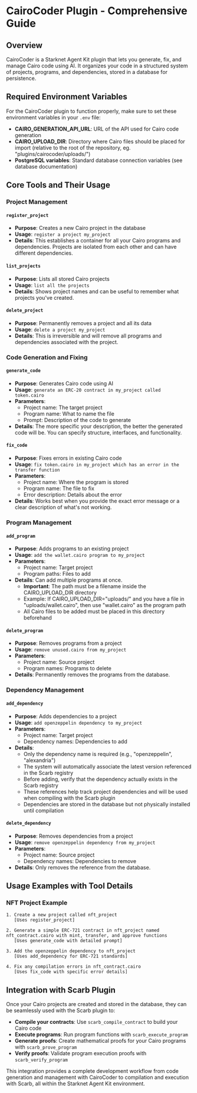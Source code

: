 # CairoCoder Plugin - Comprehensive Guide

## Overview

CairoCoder is a Starknet Agent Kit plugin that lets you generate, fix, and manage Cairo code using AI. It organizes your code in a structured system of projects, programs, and dependencies, stored in a database for persistence.

## Required Environment Variables

For the CairoCoder plugin to function properly, make sure to set these environment variables in your `.env` file:

- **CAIRO_GENERATION_API_URL**: URL of the API used for Cairo code generation
- **CAIRO_UPLOAD_DIR**: Directory where Cairo files should be placed for import (relative to the root of the repository, eg. "plugins/cairocoder/uploads/")
- **PostgreSQL variables**: Standard database connection variables (see database documentation)

## Core Tools and Their Usage

### Project Management

#### `register_project`

- **Purpose**: Creates a new Cairo project in the database
- **Usage**: `register a project my_project`
- **Details**: This establishes a container for all your Cairo programs and dependencies. Projects are isolated from each other and can have different dependencies.

#### `list_projects`

- **Purpose**: Lists all stored Cairo projects
- **Usage**: `list all the projects`
- **Details**: Shows project names and can be useful to remember what projects you've created.

#### `delete_project`

- **Purpose**: Permanently removes a project and all its data
- **Usage**: `delete a project my_project`
- **Details**: This is irreversible and will remove all programs and dependencies associated with the project.

### Code Generation and Fixing

#### `generate_code`

- **Purpose**: Generates Cairo code using AI
- **Usage**: `generate an ERC-20 contract in my_project called token.cairo`
- **Parameters**:
  - Project name: The target project
  - Program name: What to name the file
  - Prompt: Description of the code to generate
- **Details**: The more specific your description, the better the generated code will be. You can specify structure, interfaces, and functionality.

#### `fix_code`

- **Purpose**: Fixes errors in existing Cairo code
- **Usage**: `fix token.cairo in my_project which has an error in the transfer function`
- **Parameters**:
  - Project name: Where the program is stored
  - Program name: The file to fix
  - Error description: Details about the error
- **Details**: Works best when you provide the exact error message or a clear description of what's not working.

### Program Management

#### `add_program`

- **Purpose**: Adds programs to an existing project
- **Usage**: `add the wallet.cairo program to my_project`
- **Parameters**:
  - Project name: Target project
  - Program paths: Files to add
- **Details**: Can add multiple programs at once.
  - **Important**: The path must be a filename inside the CAIRO_UPLOAD_DIR directory
  - Example: If CAIRO_UPLOAD_DIR="uploads/" and you have a file in "uploads/wallet.cairo", then use "wallet.cairo" as the program path
  - All Cairo files to be added must be placed in this directory beforehand

#### `delete_program`

- **Purpose**: Removes programs from a project
- **Usage**: `remove unused.cairo from my_project`
- **Parameters**:
  - Project name: Source project
  - Program names: Programs to delete
- **Details**: Permanently removes the programs from the database.

### Dependency Management

#### `add_dependency`

- **Purpose**: Adds dependencies to a project
- **Usage**: `add openzeppelin dependency to my_project`
- **Parameters**:
  - Project name: Target project
  - Dependency names: Dependencies to add
- **Details**:
  - Only the dependency name is required (e.g., "openzeppelin", "alexandria")
  - The system will automatically associate the latest version referenced in the Scarb registry
  - Before adding, verify that the dependency actually exists in the Scarb registry
  - These references help track project dependencies and will be used when compiling with the Scarb plugin
  - Dependencies are stored in the database but not physically installed until compilation

#### `delete_dependency`

- **Purpose**: Removes dependencies from a project
- **Usage**: `remove openzeppelin dependency from my_project`
- **Parameters**:
  - Project name: Source project
  - Dependency names: Dependencies to remove
- **Details**: Only removes the reference from the database.

## Usage Examples with Tool Details

### NFT Project Example

```
1. Create a new project called nft_project
   [Uses register_project]

2. Generate a simple ERC-721 contract in nft_project named nft_contract.cairo with mint, transfer, and approve functions
   [Uses generate_code with detailed prompt]

3. Add the openzeppelin dependency to nft_project
   [Uses add_dependency for ERC-721 standards]

4. Fix any compilation errors in nft_contract.cairo
   [Uses fix_code with specific error details]
```

## Integration with Scarb Plugin

Once your Cairo projects are created and stored in the database, they can be seamlessly used with the Scarb plugin to:

- **Compile your contracts**: Use `scarb_compile_contract` to build your Cairo code
- **Execute programs**: Run program functions with `scarb_execute_program`
- **Generate proofs**: Create mathematical proofs for your Cairo programs with `scarb_prove_program`
- **Verify proofs**: Validate program execution proofs with `scarb_verify_program`

This integration provides a complete development workflow from code generation and management with CairoCoder to compilation and execution with Scarb, all within the Starknet Agent Kit environment.
